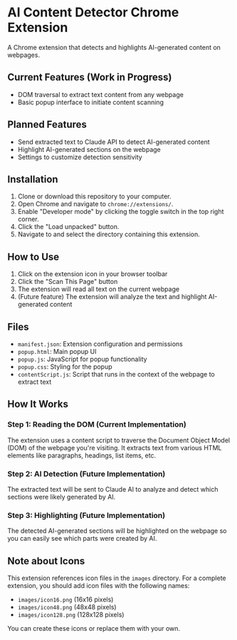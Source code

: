 # AI Content Detector Chrome Extension

A Chrome extension that detects and highlights AI-generated content on webpages.

## Current Features (Work in Progress)

- DOM traversal to extract text content from any webpage
- Basic popup interface to initiate content scanning

## Planned Features

- Send extracted text to Claude API to detect AI-generated content
- Highlight AI-generated sections on the webpage
- Settings to customize detection sensitivity

## Installation

1. Clone or download this repository to your computer.
2. Open Chrome and navigate to `chrome://extensions/`.
3. Enable "Developer mode" by clicking the toggle switch in the top right corner.
4. Click the "Load unpacked" button.
5. Navigate to and select the directory containing this extension.

## How to Use

1. Click on the extension icon in your browser toolbar
2. Click the "Scan This Page" button
3. The extension will read all text on the current webpage
4. (Future feature) The extension will analyze the text and highlight AI-generated content

## Files

- `manifest.json`: Extension configuration and permissions
- `popup.html`: Main popup UI
- `popup.js`: JavaScript for popup functionality
- `popup.css`: Styling for the popup
- `contentScript.js`: Script that runs in the context of the webpage to extract text

## How It Works

### Step 1: Reading the DOM (Current Implementation)
The extension uses a content script to traverse the Document Object Model (DOM) of the webpage you're visiting. It extracts text from various HTML elements like paragraphs, headings, list items, etc. 

### Step 2: AI Detection (Future Implementation)
The extracted text will be sent to Claude AI to analyze and detect which sections were likely generated by AI.

### Step 3: Highlighting (Future Implementation)
The detected AI-generated sections will be highlighted on the webpage so you can easily see which parts were created by AI.

## Note about Icons

This extension references icon files in the `images` directory. For a complete extension, you should add icon files with the following names:
- `images/icon16.png` (16x16 pixels)
- `images/icon48.png` (48x48 pixels)
- `images/icon128.png` (128x128 pixels)

You can create these icons or replace them with your own. 